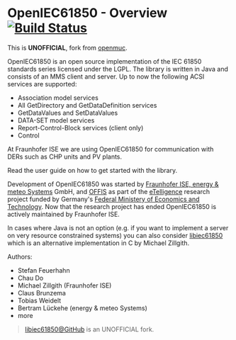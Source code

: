 # OpenIEC61850 - Overview [![Build Status](https://travis-ci.org/gythialy/openiec61850.svg)](https://travis-ci.org/gythialy/openiec61850)

This is **UNOFFICIAL**, fork from [openmuc](http://www.openmuc.org/index.php?id=35).

OpenIEC61850 is an open source implementation of the IEC 61850 standards series licensed under the LGPL. The library is written in Java and consists of an MMS client and server. Up to now the following ACSI services are supported:
 
- Association model services
- All GetDirectory and GetDataDefinition services
- GetDataValues and SetDataValues
- DATA-SET model services
- Report-Control-Block services (client only)
- Control

At Fraunhofer ISE we are using OpenIEC61850 for communication with DERs such as CHP units and PV plants.

Read the user guide on how to get started with the library. 

Development of OpenIEC61850 was started by [Fraunhofer ISE, energy & meteo Systems](http://www.ise.fraunhofer.de/en) GmbH, and [OFFIS](http://www.offis.de/en/start.html) as part of the [eTelligence](http://www.etelligence.de/etelligence.php) research project funded by Germany's [Federal Ministery of Economics and Technology](http://www.bmwi.de/en/). Now that the research project has ended OpenIEC61850 is actively maintained by Fraunhofer ISE.

In cases where Java is not an option (e.g. if you want to implement a server on very resource constrained systems) you can also consider [libiec61850](http://libiec61850.com/) which is an alternative implementation in C by Michael Zillgith. 

Authors: 

- Stefan Feuerhahn
- Chau Do
- Michael Zillgith (Fraunhofer ISE)
- Claus Brunzema
- Tobias Weidelt
- Bertram Lückehe (energy & meteo Systems) 
- more


> [libiec61850@GitHub](https://github.com/gythialy/libIEC61850) is an UNOFFICIAL fork.